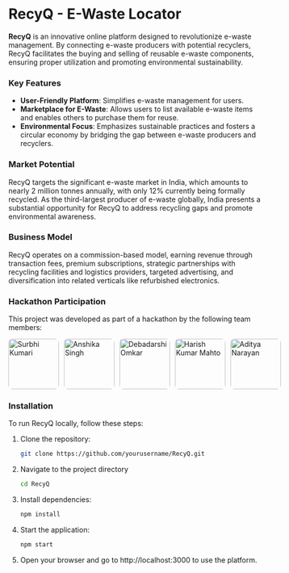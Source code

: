 # RecyQ - E-Waste Locator

**RecyQ** is an innovative online platform designed to revolutionize e-waste management. By connecting e-waste producers with potential recyclers, RecyQ facilitates the buying and selling of reusable e-waste components, ensuring proper utilization and promoting environmental sustainability.

### Key Features
- **User-Friendly Platform**: Simplifies e-waste management for users.
- **Marketplace for E-Waste**: Allows users to list available e-waste items and enables others to purchase them for reuse.
- **Environmental Focus**: Emphasizes sustainable practices and fosters a circular economy by bridging the gap between e-waste producers and recyclers.

### Market Potential
RecyQ targets the significant e-waste market in India, which amounts to nearly 2 million tonnes annually, with only 12% currently being formally recycled. As the third-largest producer of e-waste globally, India presents a substantial opportunity for RecyQ to address recycling gaps and promote environmental awareness.

### Business Model
RecyQ operates on a commission-based model, earning revenue through transaction fees, premium subscriptions, strategic partnerships with recycling facilities and logistics providers, targeted advertising, and diversification into related verticals like refurbished electronics.

### Hackathon Participation
This project was developed as part of a hackathon by the following team members:

<div style="display: flex; gap: 10px;">
  <a href="https://github.com/Somie12" target="_blank"><img src="https://github.com/Somie12.png" alt="Surbhi Kumari" width="100" height="100" style="border-radius: 8px;"></a>
  <a href="https://github.com/anshika1704" target="_blank"><img src="https://github.com/anshika1704.png" alt="Anshika Singh" width="100" height="100" style="border-radius: 8px;"></a>
  <a href="https://github.com/debadarshi07" target="_blank"><img src="https://github.com/debadarshi07.png" alt="Debadarshi Omkar" width="100" height="100" style="border-radius: 8px;"></a>
  <a href="https://github.com/HarishMahto" target="_blank"><img src="https://github.com/HarishMahto.png" alt="Harish Kumar Mahto" width="100" height="100" style="border-radius: 8px;"></a>
  <a href="https://github.com/bhaukal01" target="_blank"><img src="https://github.com/bhaukal01.png" alt="Aditya Narayan" width="100" height="100" style="border-radius: 8px;"></a>
</div>

### Installation
To run RecyQ locally, follow these steps:

1. Clone the repository:
   ```sh
   git clone https://github.com/yourusername/RecyQ.git
   ```
   
2. Navigate to the project directory
   ```sh
   cd RecyQ
   ```
4. Install dependencies:
   ```sh
   npm install
   ```
5. Start the application:
   ```sh
   npm start
   ```
6. Open your browser and go to http://localhost:3000 to use the platform.









